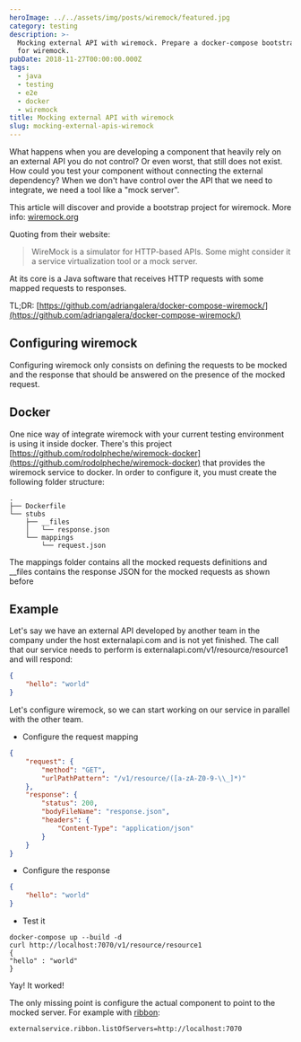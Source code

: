 ```yaml
---
heroImage: ../../assets/img/posts/wiremock/featured.jpg
category: testing
description: >-
  Mocking external API with wiremock. Prepare a docker-compose bootstrap project
  for wiremock.
pubDate: 2018-11-27T00:00:00.000Z
tags:
  - java
  - testing
  - e2e
  - docker
  - wiremock
title: Mocking external API with wiremock
slug: mocking-external-apis-wiremock
---
```


What happens when you are developing a component that heavily rely on an external API you do not control? Or even worst, that still does not exist. How could you test your component without connecting the external dependency? When we don't have control over the API that we need to integrate, we need a tool like a "mock server".

This article will discover and provide a bootstrap project for wiremock. More info: <a href="http://wiremock.org/">wiremock.org</a>

Quoting from their website:

> WireMock is a simulator for HTTP-based APIs. Some might consider it a service virtualization tool or a mock server.

At its core is a Java software that receives HTTP requests with some mapped requests to responses.

TL;DR: <a href="https://github.com/adriangalera/docker-compose-wiremock/" target="_blank" rel="noopener">[https://github.com/adriangalera/docker-compose-wiremock/](https://github.com/adriangalera/docker-compose-wiremock/)</a>

## Configuring wiremock

Configuring wiremock only consists on defining the requests to be mocked and the response that should be answered on the presence of the mocked request.

## Docker

One nice way of integrate wiremock with your current testing environment is using it inside docker. There's this project <a href="https://github.com/rodolpheche/wiremock-docker">[https://github.com/rodolpheche/wiremock-docker](https://github.com/rodolpheche/wiremock-docker)</a> that provides the wiremock service to docker.
In order to configure it, you must create the following folder structure:

```shell
.
├── Dockerfile
└── stubs
    ├── __files
    │   └── response.json
    └── mappings
        └── request.json
```

The mappings folder contains all the mocked requests definitions and \_\_files contains the response JSON for the mocked requests as shown before

## Example

Let's say we have an external API developed by another team in the company under the host externalapi.com and is not yet finished. The call that our service needs to perform is externalapi.com/v1/resource/resource1 and will respond:

```json
{
	"hello": "world"
}
```

Let's configure wiremock, so we can start working on our service in parallel with the other team.

- Configure the request mapping

```json
{
	"request": {
		"method": "GET",
		"urlPathPattern": "/v1/resource/([a-zA-Z0-9-\\_]*)"
	},
	"response": {
		"status": 200,
		"bodyFileName": "response.json",
		"headers": {
			"Content-Type": "application/json"
		}
	}
}
```

- Configure the response

```json
{
	"hello": "world"
}
```

- Test it

```shell
docker-compose up --build -d
curl http://localhost:7070/v1/resource/resource1
{
"hello" : "world"
}
```

Yay! It worked!

The only missing point is configure the actual component to point to the mocked server. For example with <a href="https://github.com/Netflix/ribbon">ribbon</a>:

```
externalservice.ribbon.listOfServers=http://localhost:7070
```
